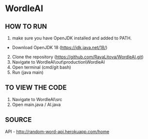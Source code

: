 # WordleAI
## HOW TO RUN ##
1) make sure you have OpenJDK installed and added to PATH.
  - Download OpenJDK 18 (https://jdk.java.net/18/)
2) Clone the repository (https://github.com/RayaLitova/WordleAI.git)
3) Navigate to WordleAI\out\production\WordleAI
4) Open terminal (cmd/git bash)
5) Run (java main)

## TO VIEW THE CODE ##
1) Navigate to WordleAI\src
2) Open main.java / AI.java

## SOURCE ## 
API - http://random-word-api.herokuapp.com/home 
